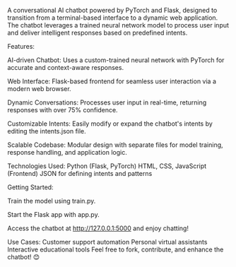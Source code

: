 A conversational AI chatbot powered by PyTorch and Flask, designed to transition from a terminal-based interface to a dynamic web application. The chatbot leverages a trained neural network model to process user input and deliver intelligent responses based on predefined intents.

Features:

AI-driven Chatbot: Uses a custom-trained neural network with PyTorch for accurate and context-aware responses.

Web Interface: Flask-based frontend for seamless user interaction via a modern web browser.

Dynamic Conversations: Processes user input in real-time, returning responses with over 75% confidence.

Customizable Intents: Easily modify or expand the chatbot's intents by editing the intents.json file.

Scalable Codebase: Modular design with separate files for model training, response handling, and application logic.

Technologies Used:
Python (Flask, PyTorch)
HTML, CSS, JavaScript (Frontend)
JSON for defining intents and patterns


Getting Started:

Train the model using train.py.

Start the Flask app with app.py.

Access the chatbot at http://127.0.0.1:5000 and enjoy chatting!

Use Cases:
Customer support automation
Personal virtual assistants
Interactive educational tools
Feel free to fork, contribute, and enhance the chatbot! 😊
